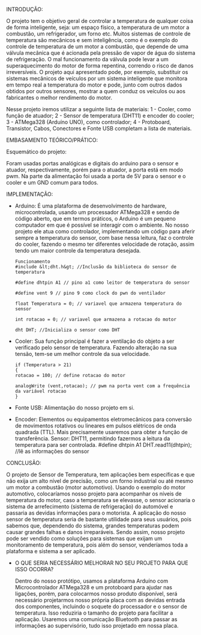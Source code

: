 INTRODUÇÃO:

  O projeto tem o objetivo geral de controlar a temperatura de qualquer coisa de forma
inteligente, seja: um espaço físico, a temperatura de um motor a combustão, um refrigerador,
um forno etc.
  Muitos sistemas de controle de temperatura são mecânicos e sem inteligência, como é
o exemplo do controle de temperatura de um motor a combustão, que depende de uma
válvula mecânica que é acionada pela pressão de vapor de água do sistema de refrigeração. O
mal funcionamento da válvula pode levar a um superaquecimento do motor de forma
repentina, correndo o risco de danos irreversíveis.
  O projeto aqui apresentado pode, por exemplo, substituir os sistemas mecânicos de
veículos por um sistema inteligente que monitora em tempo real a temperatura do motor e
pode, junto com outros dados obtidos por outros sensores, mostrar a quem conduz os veículos
ou aos fabricantes o melhor rendimento do motor.

Nesse projeto iremos utilizar a seguinte lista de materiais:
  1 - Cooler, como função de atuador;
  2 - Sensor de temperatura (DHT11) e encoder do cooler;
  3 - ATMega328 (Arduíno UNO), como controlador;
  4 - Protoboard, Transistor, Cabos, Conectores e Fonte USB completam a lista de
    materiais.
    
EMBASAMENTO TEÓRICO/PRÁTICO:

Esquemático do projeto:

 Foram usadas portas analógicas e digitais do arduino para o sensor e atuador,
respectivamente, porém para o atuador, a porta está em modo pwm. Na parte da
alimentação foi usada a porta de 5V para o sensor e o cooler e um GND comum para
todos.

IMPLEMENTAÇÃO:

- Arduino: É uma plataforma de desenvolvimento de hardware, microcontrolada,
usando um processador ATMega328 e sendo de código aberto, que em termos práticos, o
Arduino é um pequeno computador em que é possível se interagir com o ambiente.
No nosso projeto ele atua como controlador, implementando um código para aferir
sempre a temperatura do sensor, com base nessa leitura, faz o controle do cooler, fazendo o
mesmo ter diferentes velocidade de rotação, assim tendo um maior controle da temperatura
desejada.

      Funcionamento
      #include &lt;dht.h&gt; //Inclusão da biblioteca do sensor de temperatura

      #define dhtpin A1 // pino a1 como leitor de temperatura do sensor

      #define vent 9 // pino 9 como clock do pwn do ventilador

      float Temperatura = 0; // variavel que armazena temperatura do sensor

      int rotacao = 0; // variavel que armazena a rotacao do motor

      dht DHT; //Inicializa o sensor como DHT


- Cooler: Sua função principal é fazer a ventilação do objeto a ser verificado pelo sensor
de temperatura. Fazendo alteração na sua tensão, tem-se um melhor controle da sua
velocidade.

      if (Temperatura > 21)
      {
      rotacao = 100; // define rotacao do motor

      analogWrite (vent,rotacao); // pwm na porta vent com a frequência
      da variável rotacao
      }

- Fonte USB: Alimentação do nosso projeto em si.
- Encoder: Elementos ou equipamentos eletromecânicos para conversão de
movimentos rotativos ou lineares em pulsos elétricos de onda quadrada (TTL). Mais
precisamente usaremos para obter a função de transferência.
Sensor: DHT11, permitindo fazermos a leitura da temperatura para ser controlada.
#define dhtpin A1
DHT.read11(dhtpin); //lê as informações do sensor

CONCLUSÃO:
  
  O projeto de Sensor de Temperatura, tem aplicações bem específicas e que não exija um
alto nível de precisão, como um forno industrial ou até mesmo um motor a combustão (motor
automotivo).
Usando o exemplo do motor automotivo, colocaríamos nosso projeto para acompanhar os
níveis de temperatura do motor, caso a temperatura se elevasse, o sensor acionaria o sistema de
arrefecimento (sistema de refrigeração) do automóvel e passaria as devidas informações para o
motorista.
  A aplicação do nosso sensor de temperatura seria de bastante utilidade para seus usuários,
pois sabemos que, dependendo do sistema, grandes temperaturas podem causar grandes falhas e
danos irreparáveis. Sendo assim, nosso projeto pode ser vendido como soluções para sistemas que
exijam um monitoramento de temperatura, pois além do sensor, venderíamos toda a plataforma e
sistema a ser aplicado.

- O QUE SERIA NECESSÁRIO MELHORAR NO SEU PROJETO PARA QUE ISSO
OCORRA?

  Dentro do nosso protótipo, usamos a plataforma Arduíno com Microcontrolador ATMega328 e
um protoboard para ajudar nas ligações, porém, para colocarmos nosso produto disponível, será
necessário projetarmos nosso própria placa com as devidas entrada dos componentes, incluindo o
soquete do processador e o sensor de temperatura. Isso reduziria o tamanho do projeto para facilitar a
aplicação.
Usaremos uma comunicação Bluetooth para passar as informações ao supervisório, tudo isso
projetado em nossa placa.
